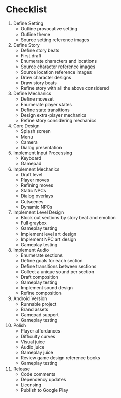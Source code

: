 
# Checklist

1. Define Setting
	- Outline provocative setting
	- Outline theme
	- Source setting reference images
2. Define Story
	- Define story beats
	- First draft
	- Enumerate characters and locations
	- Source character reference images
	- Source location reference images
	- Draw character designs
	- Draw story beats
	- Refine story with all the above considered
3. Define Mechanics
	- Define moveset
	- Enumerate player states
	- Define state transitions
	- Design extra-player mechanics
	- Refine story considering mechanics
4. Core Design
	- Splash screen
	- Menu
	- Camera
	- Dialog presentation
5. Implement Input Processing
	- Keyboard
	- Gamepad
6. Implement Mechanics
	- Draft level
	- Player moves
	- Refining moves
	- Static NPCs
	- Dialog overlays
	- Cutscenes
	- Dynamic NPCs
7. Implement Level Design
	- Block out sections by story beat and emotion
	- Full graybox
	- Gameplay testing
	- Implement level art design
	- Implement NPC art design
	- Gameplay testing
8. Implement Audio
	- Enumerate sections
	- Define goals for each section
	- Define transitions between sections
	- Collect a unique sound per section
	- Draft composition
	- Gameplay testing
	- Implement sound design
	- Refine composition
9. Android Version
	- Runnable project
	- Brand assets
	- Gamepad support
	- Gameplay testing
10. Polish
	- Player affordances
	- Difficulty curves
	- Visual juice
	- Audio juice
	- Gameplay juice
	- Review game design reference books
	- Gameplay testing
11. Release
	- Code comments
	- Dependency updates
	- Licensing
	- Publish to Google Play



